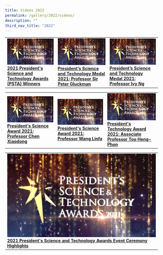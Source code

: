 ```yaml
---
title: Videos 2022
permalink: /gallery/2022/videos/
description: ""
third_nav_title: "2022"
---
```

<table> 
	<tr>
		<td><a href="https://youtu.be/-0859hfYcvA" target="_blank"> <img src = "/images/Video%20Thumbnails/thumbnail-v1.png"> <b>2021 President's Science and Technology Awards (PSTA) Winners</a></td>
		<td><a href="https://youtu.be/DJlFvGe_AcE" target="_blank"> <img src = "/images/Video%20Thumbnails/thumbnail-v1.png"><b>President’s Science and Technology Medal 2021: Professor Sir Peter Gluckman</a></td>
		<td><a href="https://youtu.be/7XdeglS7_eU" target="_blank"> <img src = "/images/Video%20Thumbnails/thumbnail-v1.png"><b>President’s Science and Technology Medal 2021: Professor Ivy Ng</a></td>
</tr>
</table> 
<table> 
	<tr>
		<td><a href="https://youtu.be/V3neDn0oxZA" target="_blank"> <img src = "/images/Video%20Thumbnails/thumbnail-v1.png"> <b>President's Science Award 2021: Professor Chen Xiaodong</a></td>
		<td><a href="https://youtu.be/r4aTZTI9ug4" target="_blank"> <img src = "/images/Video%20Thumbnails/thumbnail-v1.png"><b>President's Science Award 2021: Professor Wang Linfa</a></td>
		<td><a href="https://youtu.be/5EJTtA6YKog" target="_blank"> <img src = "/images/Video%20Thumbnails/thumbnail-v1.png"><b>President's Technology Award 2021: Associate Professor Too Heng-Phon</a></td>
</tr>
</table>
<table> 
	<tr>
		<td><a href="https://youtu.be/KqyX_5_fL_I" target="_blank"> <img src = "/images/Video%20Thumbnails/thumbnail-v1.png"> <b>2021 President's Science and Technology Awards Event Ceremony Highlights</a></td>

</table>